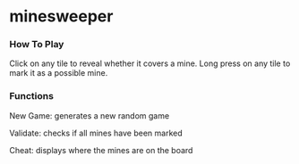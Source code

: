 minesweeper
===========


### How To Play

Click on any tile to reveal whether it covers a mine. Long press on any tile to mark it as a possible mine. 

### Functions

New Game: generates a new random game

Validate: checks if all mines have been marked

Cheat: displays where the mines are on the board
